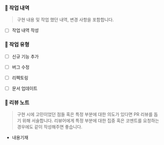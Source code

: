 
### 📙 작업 내역

> 구현 내용 및 작업 했던 내역, 변경 사항을 포함합니다.

- [ ] 작업 내역 작성


### 📘 작업 유형

- [ ] 신규 기능 추가
- [ ] 버그 수정
- [ ] 리펙토링
- [ ] 문서 업데이트



### 📝 리뷰 노트

> 구현 시에 고민이었던 점들 혹은 특정 부분에 대한 의도가 있다면 PR 리뷰를 돕기 위해 서술합니다. 리뷰어에게 특정 부분에 대한 집중 혹은 코멘트를 요청하는 경우에도 같이 작성해주면 좋습니다.

- 내용기재
